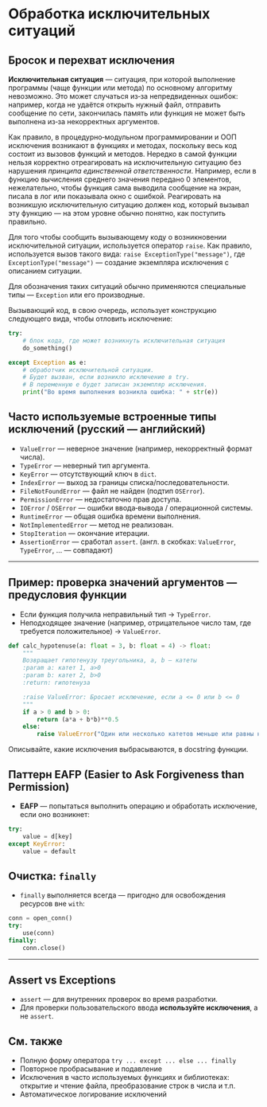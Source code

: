 # Обработка исключительных ситуаций

## Бросок и перехват исключения

**Исключительная ситуация** — ситуация, при которой выполнение программы (чаще функции или метода) по основному алгоритму невозможно. Это может случаться из‑за непредвиденных ошибок: например, когда не удаётся открыть нужный файл, отправить сообщение по сети, закончилась память или функция не может быть выполнена из‑за некорректных аргументов.

Как правило, в процедурно‑модульном программировании и ООП исключения возникают в функциях и методах, поскольку весь код состоит из вызовов функций и методов. Нередко в самой функции нельзя корректно отреагировать на исключительную ситуацию без нарушения *принципа единственной ответственности*. Например, если в функцию вычисления среднего значения передано 0 элементов, нежелательно, чтобы функция сама выводила сообщение на экран, писала в лог или показывала окно с ошибкой. Реагировать на возникшую исключительную ситуацию должен код, который вызывал эту функцию — на этом уровне обычно понятно, как поступить правильно.

Для того чтобы сообщить вызывающему коду о возникновении исключительной ситуации, используется оператор `raise`. Как правило, используется вызов такого вида: `raise ExceptionType("message")`, где `ExceptionType("message")` — создание экземпляра исключения с описанием ситуации.

Для обозначения таких ситуаций обычно применяются специальные типы — `Exception` или его производные.

Вызывающий код, в свою очередь, использует конструкцию следующего вида, чтобы отловить исключение:

```python
try:                             
    # блок кода, где может возникнуть исключительная ситуация
    do_something()

except Exception as e:         
    # обработчик исключительной ситуации.
    # Будет вызван, если возникло исключение в try.
    # В переменную e будет записан экземпляр исключения.
    print("Во время выполнения возникла ошибка: " + str(e))
```

## Часто используемые встроенные типы исключений (русский — английский)

* `ValueError` — неверное значение (например, некорректный формат числа).
* `TypeError` — неверный тип аргумента.
* `KeyError` — отсутствующий ключ в `dict`.
* `IndexError` — выход за границы списка/последовательности.
* `FileNotFoundError` — файл не найден (подтип `OSError`).
* `PermissionError` — недостаточно прав доступа.
* `IOError` / `OSError` — ошибки ввода‑вывода / операционной системы.
* `RuntimeError` — общая ошибка времени выполнения.
* `NotImplementedError` — метод не реализован.
* `StopIteration` — окончание итерации.
* `AssertionError` — сработал `assert`.
  (англ. в скобках: `ValueError`, `TypeError`, … — совпадают)

---

## Пример: проверка значений аргументов — предусловия функции

* Если функция получила неправильный тип → `TypeError`.
* Неподходящее значение (например, отрицательное число там, где требуется положительное) → `ValueError`.

```python
def calc_hypotenuse(a: float = 3, b: float = 4) -> float:
    """
    Возвращает гипотенузу треугольника, a, b — катеты
    :param a: катет 1, a>0
    :param b: катет 2, b>0
    :return: гипотенуза

    :raise ValueError: Бросает исключение, если a <= 0 или b <= 0
    """
    if a > 0 and b > 0:
        return (a*a + b*b)**0.5
    else:
        raise ValueError("Один или несколько катетов меньше или равны нулю")
```

Описывайте, какие исключения выбрасываются, в docstring функции.

## Паттерн EAFP (Easier to Ask Forgiveness than Permission)

* **EAFP** — попытаться выполнить операцию и обработать исключение, если оно возникнет:

```python
try:
    value = d[key]
except KeyError:
    value = default
```

## Очистка: `finally`

* `finally` выполняется всегда — пригодно для освобождения ресурсов вне `with`:

```python
conn = open_conn()
try:
    use(conn)
finally:
    conn.close()
```

---

## Assert vs Exceptions

* `assert` — для внутренних проверок во время разработки.
* Для проверки пользовательского ввода **используйте исключения**, а не `assert`.

## См. также

* Полную форму оператора `try ... except ... else ... finally`
* Повторное пробрасывание и подавление
* Исключения в часто используемых функциях и библиотеках: открытие и чтение файла, преобразование строк в числа и т.п.
* Автоматическое логирование исключений
